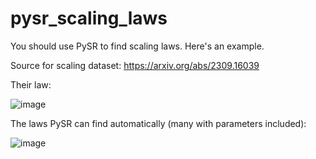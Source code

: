 # pysr_scaling_laws
You should use PySR to find scaling laws. Here's an example.


Source for scaling dataset: https://arxiv.org/abs/2309.16039

Their law:

![image](https://github.com/MilesCranmer/pysr_scaling_laws/assets/7593028/f0fe5ea6-75e9-4756-b121-49c319a50d17)

The laws PySR can find automatically (many with parameters included):

![image](https://github.com/MilesCranmer/pysr_scaling_laws/assets/7593028/a941e87a-fce5-4f91-86f4-fee334752bee)

